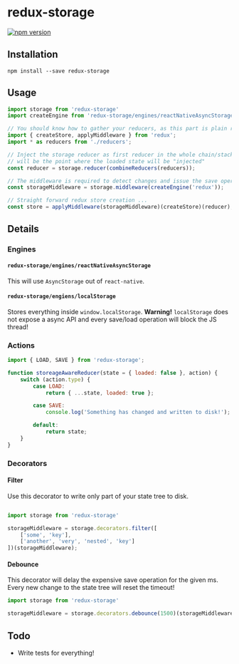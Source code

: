 redux-storage
=============

[![npm version](https://img.shields.io/npm/v/redux-storage.svg?style=flat-square)](https://www.npmjs.com/package/redux-storage)

## Installation

    npm install --save redux-storage

## Usage

```js
import storage from 'redux-storage'
import createEngine from 'redux-storage/engines/reactNativeAsyncStorage';

// You should know how to gather your reducers, as this part is plain redux :)
import { createStore, applyMiddleware } from 'redux';
import * as reducers from './reducers';

// Inject the storage reducer as first reducer in the whole chain/stack, as this
// will be the point where the loaded state will be "injected"
const reducer = storage.reducer(combineReducers(reducers));

// The middleware is required to detect changes and issue the save operations
const storageMiddleware = storage.middleware(createEngine('redux'));

// Straight forward redux store creation ...
const store = applyMiddleware(storageMiddleware)(createStore)(reducer);
```

## Details

### Engines

#### `redux-storage/engines/reactNativeAsyncStorage`

This will use `AsyncStorage` out of `react-native`.

#### `redux-storage/engiens/localStorage`

Stores everything inside `window.localStorage`. **Warning!** `localStorage` does
not expose a async API and every save/load operation will block the JS thread!

### Actions

```js
import { LOAD, SAVE } from 'redux-storage';

function storeageAwareReducer(state = { loaded: false }, action) {
    switch (action.type) {
        case LOAD:
            return { ...state, loaded: true };

        case SAVE:
            console.log('Something has changed and written to disk!');

        default:
            return state;
    }
}
```

### Decorators

#### Filter

Use this decorator to write only part of your state tree to disk.

```js

import storage from 'redux-storage'

storageMiddleware = storage.decorators.filter([
    ['some', 'key'],
    ['another', 'very', 'nested', 'key']
])(storageMiddleware);
```

#### Debounce

This decorator will delay the expensive save operation for the given ms. Every
new change to the state tree will reset the timeout!

```js
import storage from 'redux-storage'

storageMiddleware = storage.decorators.debounce(1500)(storageMiddleware);
```

## Todo

- Write tests for everything!
